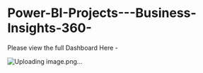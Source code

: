 # Power-BI-Projects---Business-Insights-360-

Please view the full Dashboard Here - 

![Uploading image.png…]()
